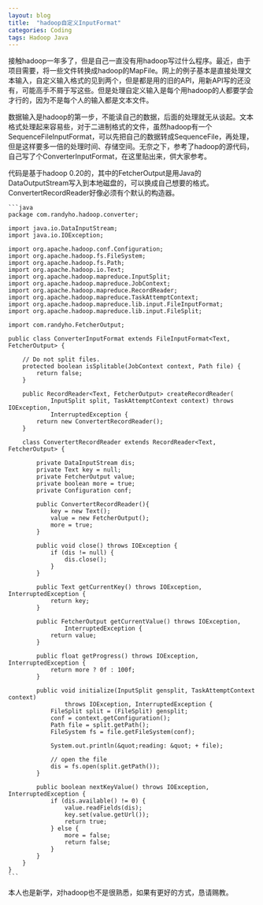 ```yaml
---
layout: blog
title:  "hadoop自定义InputFormat"
categories: Coding
tags: Hadoop Java
---
```


接触hadoop一年多了，但是自己一直没有用hadoop写过什么程序。最近，由于项目需要，将一些文件转换成hadoop的MapFile。网上的例子基本是直接处理文本输入，自定义输入格式的见到两个，但是都是用的旧的API，用新API写的还没有，可能高手不屑于写这些。但是处理自定义输入是每个用hadoop的人都要学会才行的，因为不是每个人的输入都是文本文件。

<!--more-->

数据输入是hadoop的第一步，不能读自己的数据，后面的处理就无从谈起。文本格式处理起来容易些，对于二进制格式的文件，虽然hadoop有一个SequenceFileInputFormat，可以先把自己的数据转成SequenceFile，再处理，但是这样要多一倍的处理时间、存储空间。无奈之下，参考了hadoop的源代码，自己写了个ConverterInputFormat，在这里贴出来，供大家参考。

代码是基于hadoop 0.20的，其中的FetcherOutput是用Java的DataOutputStream写入到本地磁盘的，可以换成自己想要的格式。ConvertertRecordReader好像必须有个默认的构造器。

    ```java
    package com.randyho.hadoop.converter;
   
    import java.io.DataInputStream;
    import java.io.IOException;
   
    import org.apache.hadoop.conf.Configuration;
    import org.apache.hadoop.fs.FileSystem;
    import org.apache.hadoop.fs.Path;
    import org.apache.hadoop.io.Text;
    import org.apache.hadoop.mapreduce.InputSplit;
    import org.apache.hadoop.mapreduce.JobContext;
    import org.apache.hadoop.mapreduce.RecordReader;
    import org.apache.hadoop.mapreduce.TaskAttemptContext;
    import org.apache.hadoop.mapreduce.lib.input.FileInputFormat;
    import org.apache.hadoop.mapreduce.lib.input.FileSplit;
   
    import com.randyho.FetcherOutput;
    
    public class ConverterInputFormat extends FileInputFormat<Text, FetcherOutput> {
   
        // Do not split files.
        protected boolean isSplitable(JobContext context, Path file) {
            return false;
        }
   
        public RecordReader<Text, FetcherOutput> createRecordReader(
                InputSplit split, TaskAttemptContext context) throws IOException,
                InterruptedException {
            return new ConvertertRecordReader();
        }
   
        class ConvertertRecordReader extends RecordReader<Text, FetcherOutput> {
           
            private DataInputStream dis;
            private Text key = null;
            private FetcherOutput value;
            private boolean more = true;
            private Configuration conf;
   
            public ConvertertRecordReader(){
                key = new Text();
                value = new FetcherOutput();
                more = true;
            }
           
            public void close() throws IOException {
                if (dis != null) {
                    dis.close();
                }
            }
   
            public Text getCurrentKey() throws IOException, InterruptedException {
                return key;
            }
   
            public FetcherOutput getCurrentValue() throws IOException,
                    InterruptedException {
                return value;
            }
   
            public float getProgress() throws IOException, InterruptedException {
                return more ? 0f : 100f;
            }
   
            public void initialize(InputSplit gensplit, TaskAttemptContext context)
                    throws IOException, InterruptedException {
                FileSplit split = (FileSplit) gensplit;
                conf = context.getConfiguration();  
                Path file = split.getPath();
                FileSystem fs = file.getFileSystem(conf);
               
                System.out.println(&quot;reading: &quot; + file);
   
                // open the file
                dis = fs.open(split.getPath());
            }
    
            public boolean nextKeyValue() throws IOException, InterruptedException {
                if (dis.available() != 0) {
                    value.readFields(dis);
                    key.set(value.getUrl());                
                    return true;
                } else {
                    more = false;
                    return false;
                }
            }
        }
    }
    ```

本人也是新学，对hadoop也不是很熟悉，如果有更好的方式，恳请赐教。
